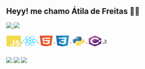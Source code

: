 ## Heyy! me chamo Átila de Freitas 👋👋 

<div>
  <a href="https://github.com/atiladefreitas">
  <img height="180em" src="https://github-readme-stats.vercel.app/api?username=atiladefreitas&show_icons=true&theme=dark&include_all_commits=true&count_private=true"/>
  <img height="150em" src="https://github-readme-stats.vercel.app/api/top-langs/?username=atiladefreitas&layout=compact&langs_count=16&theme=dark"/>

</div>
<div style="display: inline_block"><br>
  <img align="center" alt="Atila-Js" height="30" width="40" src="https://raw.githubusercontent.com/devicons/devicon/master/icons/javascript/javascript-plain.svg">
  <img align="center" alt="Atila-React" height="30" width="40" src="https://raw.githubusercontent.com/devicons/devicon/master/icons/react/react-original.svg">
  <img align="center" alt="Atila-HTML" height="30" width="40" src="https://raw.githubusercontent.com/devicons/devicon/master/icons/html5/html5-original.svg">
  <img align="center" alt="Atila-CSS" height="30" width="40" src="https://raw.githubusercontent.com/devicons/devicon/master/icons/css3/css3-original.svg">
  <img align="center" alt="Atila-Python" height="30" width="40" src="https://raw.githubusercontent.com/devicons/devicon/master/icons/python/python-original.svg">
  <img align="center" alt="Atila-Csharp" height="30" width="40" src="https://raw.githubusercontent.com/devicons/devicon/master/icons/csharp/csharp-original.svg">
 >
</div>
  
  ##
 
<div> 
  <a href="https://instagram.com/atiladefreitas.io" target="_blank"><img src="https://img.shields.io/badge/-Instagram-%23E4405F?style=for-the-badge&logo=instagram&logoColor=white" target="_blank"></a>
  <a href="https://www.linkedin.com/in/atilafreitas" target="_blank"><img src="https://img.shields.io/badge/-LinkedIn-%230077B5?style=for-the-badge&logo=linkedin&logoColor=white" target="_blank"></a> 
  <a href="mailto:atiladefreitas@protonmail.ch" target="_blank"><img src="https://img.shields.io/badge/-EMAIL-%230077B5?style=for-the-badge&logo=protonmail&logoColor=white" target="_blank"></a> 

<!--
**atiladefreitas/atiladefreitas** is a ✨ _special_ ✨ repository because its `README.md` (this file) appears on your GitHub profile.

Here are some ideas to get you started:

- 🔭 I’m currently working on ...
- 🌱 I’m currently learning ...
- 👯 I’m looking to collaborate on ...
- 🤔 I’m looking for help with ...
- 💬 Ask me about ...
- 📫 How to reach me: ...
- 😄 Pronouns: ...
- ⚡ Fun fact: ...
-->
